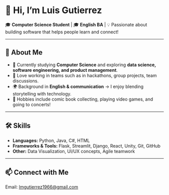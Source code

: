 # 👋 Hi, I’m Luis Gutierrez  

🎓 **Computer Science Student** | 🎓 **English BA** | 💡 Passionate about building software that helps people learn and connect!  

---

## 🚀 About Me  
- 🌱 Currently studying **Computer Science** and exploring **data science, software engineering, and product management**.   
- 💬 Love working in teams such as in hackathons, group projects, team discussions. 
- 🌍 Background in **English & communication** → I enjoy blending storytelling with technology.
- 🦸 Hobbies include comic book collecting, playing video games, and going to concerts!

---

## 🛠 Skills  
- **Languages:** Python, Java, C#, HTML
- **Frameworks & Tools:** Flask, Streamlit, Django, React, Unity, Git, GitHub  
- **Other:** Data Visualization, UI/UX concepts, Agile teamwork  

---

## 📫 Connect with Me

Email: lmgutierrez1966@gmail.com
